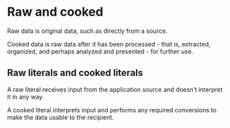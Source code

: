 # Raw and cooked

Raw data is original data, such as directly from a source.

Cooked data is raw data after it has been processed - that is, extracted, organized, and perhaps analyzed and presented - for further use.

## Raw literals and cooked literals

A raw literal receives input from the application source and doesn’t interpret it in any way. 

A cooked literal interprets input and performs any required conversions to make the data usable to the recipient.
